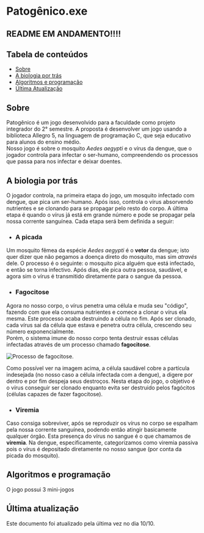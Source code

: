 # Patogênico.exe

## README EM ANDAMENTO!!!!


## Tabela de conteúdos
- [Sobre](#sobre)
- [A biologia por trás](#biologia)
- [Algoritmos e programação](#algoritmos)
- [Última Atualização](#atualizacoes)

## Sobre <a name="sobre"></a>

Patogênico é um jogo desenvolvido para a faculdade como projeto integrador do 2° semestre. A proposta é desenvolver um jogo usando a biblioteca Allegro 5, na linguagem de programação C, que seja educativo para alunos do ensino médio. <br>
Nosso jogo é sobre o mosquito *Aedes aegypti* e o vírus da dengue, que o jogador controla para  infectar o ser-humano, compreendendo os processos que passa para nos infectar e deixar doentes.

## A biologia por trás <a name="biologia"></a>

O jogador controla, na primeira etapa do jogo, um mosquito infectado com dengue, que pica um ser-humano. Após isso, controla o vírus absorvendo nutrientes e se clonando para se propagar pelo resto do corpo. A última etapa é quando o vírus já está em grande número e pode se propagar pela nossa corrente sanguínea. Cada etapa será bem definida a seguir:

* ### A picada

Um mosquito fêmea da espécie *Aedes aegypti* é o **vetor** da dengue; isto quer dizer que não pegamos a doença direto do mosquito, mas sim *através* dele. O processo é o seguinte: o mosquito pica alguém que está infectado, e então se torna infectivo. Após dias, ele pica outra pessoa, saudável, e agora sim o vírus é transmitido diretamente para o sangue da pessoa.

* ### Fagocitose

Agora no nosso corpo, o vírus penetra uma célula e muda seu "código", fazendo com que ela consuma nutrientes e comece a clonar o vírus ela mesma. Este processo acaba destruindo a célula no fim. Após ser clonado, cada vírus sai da célula que estava e penetra outra célula, crescendo seu número exponencialmente. <br>
Porém, o sistema imune do nosso corpo tenta destruir essas células infectadas através de um processo chamado **fagocitose**.

![Processo de fagocitose.](https://s1.static.brasilescola.uol.com.br/be/2023/01/ilustracao-dos-neutrofilos-realizando-a-fagocitose.jpg "Fagócito em ação")

Como possível ver na imagem acima, a célula saudável cobre a partícula indesejada (no nosso caso a célula infectada com a dengue), a digere por dentro e por fim despeja seus destroços. Nesta etapa do jogo, o objetivo é o vírus conseguir ser clonado enquanto evita ser destruido pelos fagócitos (células capazes de fazer fagocitose).

* ### Viremia

Caso consiga sobreviver, após se reproduzir os vírus no corpo se espalham pela nossa corrente sanguínea, podendo então atingir basicamente qualquer órgão. Esta presença do vírus no sangue é o que chamamos de **viremia**. Na dengue, especificamente, categorizamos como viremia passiva pois o vírus é depositado diretamente no nosso sangue (por conta da picada do mosquito).


## Algoritmos e programação <a name="algoritmos"></a>

O jogo possui 3 mini-jogos

## Última atualização <a name="atualizacoes"></a>
Este documento foi atualizado pela última vez no dia 10/10.
